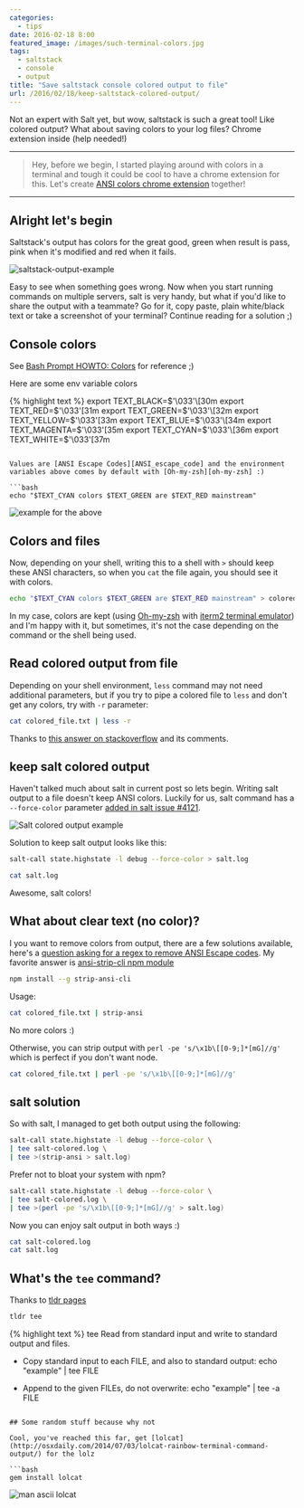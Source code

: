 ```yaml
---
categories:
  - tips
date: 2016-02-18 8:00
featured_image: /images/such-terminal-colors.jpg
tags:
  - saltstack
  - console
  - output
title: "Save saltstack console colored output to file"
url: /2016/02/18/keep-saltstack-colored-output/
---
```



Not an expert with Salt yet, but wow, saltstack is such a great tool! Like colored output? What about saving colors to your log files? Chrome extension inside (help needed!)

<!--more-->
<!-- todo: add some example results for salt output, but the idea is here -->

---

> Hey, before we begin, I started playing around with colors in a terminal and tough it could be cool to have a chrome extension for this. Let's create [<i class="fa fa-github"></i> ANSI colors chrome extension][ansi-colors-chrome-extension] together!

---

## Alright let's begin

Saltstack's output has colors for the great good, green when result is pass, pink when it's modified and red when it fails.

![saltstack-output-example](/images/colors-in-shell-saltstack.png)

Easy to see when something goes wrong. Now when you start running commands on multiple servers, salt is very handy, but what if you'd like to share the output with a teammate? Go for it, copy paste, plain white/black text or take a screenshot of your terminal? Continue reading for a solution ;)

## Console colors

See [Bash Prompt HOWTO: Colors][Bash-Prompt-HOWTO/x329] for reference ;)

Here are some env variable colors

{% highlight text %}
export TEXT_BLACK=$'\033'\[30m
export TEXT_RED=$'\033'\[31m
export TEXT_GREEN=$'\033'\[32m
export TEXT_YELLOW=$'\033'\[33m
export TEXT_BLUE=$'\033'\[34m
export TEXT_MAGENTA=$'\033'\[35m
export TEXT_CYAN=$'\033'\[36m
export TEXT_WHITE=$'\033'\[37m
```

Values are [ANSI Escape Codes][ANSI_escape_code] and the environment variables above comes by default with [Oh-my-zsh][oh-my-zsh] :)
 
```bash
echo "$TEXT_CYAN colors $TEXT_GREEN are $TEXT_RED mainstream"
```

![example for the above](/images/colors-in-shell-example.png)

## Colors and files

Now, depending on your shell, writing this to a shell with `>` should keep these ANSI characters, so when you `cat` the file again, you should see it with colors.

```bash
echo "$TEXT_CYAN colors $TEXT_GREEN are $TEXT_RED mainstream" > colored_file.txt && cat colored_file.txt
```

In my case, colors are kept (using [Oh-my-zsh][oh-my-zsh] with [iterm2 terminal emulator][iterm2]) and I'm happy with it, but sometimes, it's not the case depending on the command or the shell being used.

## Read colored output from file

Depending on your shell environment, `less` command may not need additional parameters, but if you try to pipe a colored file to `less` and don't get any colors, try with `-r` parameter:

```bash
cat colored_file.txt | less -r
```

Thanks to [this answer on stackoverflow](http://superuser.com/a/36045/55267) and its comments.

## keep salt colored output

Haven't talked much about salt in current post so lets begin. Writing salt output to a file doesn't keep ANSI colors. Luckily for us, salt command has a `--force-color` parameter [added in salt issue #4121][salt#4121].

![Salt colored output example](/images/salt-colored-output.png)

Solution to keep salt output looks like this:

```bash
salt-call state.highstate -l debug --force-color > salt.log
```

```bash
cat salt.log
```

Awesome, salt colors!

## What about clear text (no color)?

I you want to remove colors from output, there are a few solutions available, here's a [question asking for a regex to remove ANSI Escape codes](http://superuser.com/q/380772/55267). My favorite answer is [ansi-strip-cli npm module][strip-ansi-cli]

```bash
npm install --g strip-ansi-cli
```

Usage:

```bash
cat colored_file.txt | strip-ansi
```

No more colors :)

Otherwise, you can strip output with `perl -pe 's/\x1b\[[0-9;]*[mG]//g'` which is perfect if you don't want node.

```bash
cat colored_file.txt | perl -pe 's/\x1b\[[0-9;]*[mG]//g'
```

## salt solution

So with salt, I managed to get both output using the following:

```bash
salt-call state.highstate -l debug --force-color \
| tee salt-colored.log \
| tee >(strip-ansi > salt.log)
```

Prefer not to bloat your system with npm?

```bash
salt-call state.highstate -l debug --force-color \
| tee salt-colored.log \
| tee >(perl -pe 's/\x1b\[[0-9;]*[mG]//g' > salt.log)
```

Now you can enjoy salt output in both ways :)

```bash
cat salt-colored.log
cat salt.log
```

## What's the `tee` command?

Thanks to [tldr pages][tldr]

```bash
tldr tee
```

{% highlight text %}
  tee
  Read from standard input and write to standard output and files.

  - Copy standard input to each FILE, and also to standard output:
    echo "example" | tee FILE

  - Append to the given FILEs, do not overwrite:
    echo "example" | tee -a FILE
```

## Some random stuff because why not

Cool, you've reached this far, get [lolcat](http://osxdaily.com/2014/07/03/lolcat-rainbow-terminal-command-output/) for the lolz

```bash
gem install lolcat
```

![man ascii lolcat](/images/man-ascii-lolcat.png)

[ansi-colors-chrome-extension]: https://github.com/gableroux/ansi-colors-chrome-extension
[Bash-Prompt-HOWTO/x329]: http://www.tldp.org/HOWTO/Bash-Prompt-HOWTO/x329.html
[ANSI_escape_code]: https://en.wikipedia.org/wiki/ANSI_escape_code
[tldr]: http://tldr-pages.github.io/
[strip-ansi-cli]: https://github.com/chalk/strip-ansi-cli
[salt#4121]: https://github.com/saltstack/salt/issues/4121
[oh-my-zsh]: http://ohmyz.sh/
[iterm2]: https://iterm2.com/